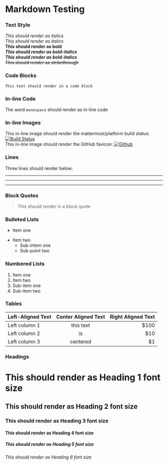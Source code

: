 # Markdown Testing

### Text Style

_This should render as italics_  
*This should render as italics*  
**This should render as bold**  
***This should render as bold-italics***  
**_This should render as bold-italics_**  
~~This should render as strikethrough~~  

### Code Blocks

```
This text should render in a code block
```

### In-line Code

The word `monospace` should render as in-line code

### In-line Images

This in-line image should render the mattermost/platform build status:  [![Build Status](https://travis-ci.org/mattermost/platform.svg?branch=master)](https://travis-ci.org/mattermost/platform)  
This in-line image should render the GitHub favicon:  [![Github](https://assets-cdn.github.com/favicon.ico)](https://github.com/mattermost/platform)

### Lines

Three lines should render below:  

***  

---

___  

### Block Quotes

>This should render in a block quote

### Bulleted Lists

- Item one
* Item two
  - Sub-intem one
  * Sub-point two

### Numbered Lists

1. Item one
2. Item two
  1. Sub-item one
  2. Sub-item two

### Tables

| Left-Aligned Text | Center Aligned Text | Right Aligned Text |
| :------------ |:---------------:| -----:|
| Left column 1 | this text       |  $100 |
| Left column 2 | is              |   $10 |
| Left column 3 | centered        |    $1 |

### Headings

# This should render as Heading 1 font size   
## This should render as Heading 2 font size   
### This should render as Heading 3 font size  
#### This should render as Heading 4 font size  
##### This should render as Heading 5 font size  
###### This should render as Heading 6 font size  
